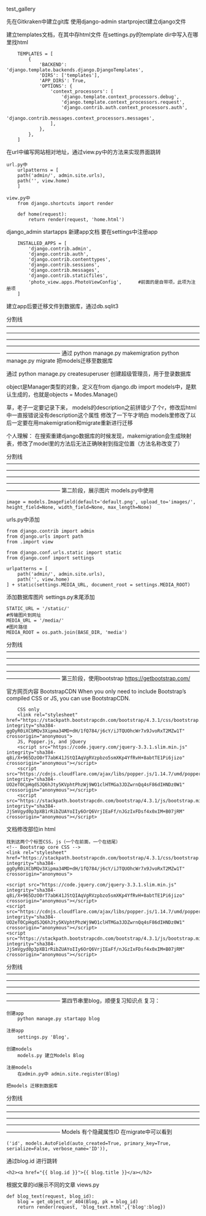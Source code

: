 test_gallery

先在Gitkraken中建立git库
使用django-admin startproject建立django文件

建立templates文档，在其中存html文件
    在settings.py的template dir中写入在哪里找html

        TEMPLATES = [
            {
                'BACKEND': 'django.template.backends.django.DjangoTemplates',
                'DIRS': ['templates'],
                'APP_DIRS': True,
                'OPTIONS': {
                    'context_processors': [
                        'django.template.context_processors.debug',
                        'django.template.context_processors.request',
                        'django.contrib.auth.context_processors.auth',
                        'django.contrib.messages.context_processors.messages',
                    ],
                },
            },
        ]



在url中编写网站相对地址，通过view.py中的方法来实现界面跳转

    url.py中
        urlpatterns = [
        path('admin/', admin.site.urls),
        path('', view.home)
        ]

    view.py中
        from django.shortcuts import render

        def home(request):
            return render(request, 'home.html')

django_admin startapps 新建app文档
    要在settings中注册app

        INSTALLED_APPS = [
            'django.contrib.admin',
            'django.contrib.auth',
            'django.contrib.contenttypes',
            'django.contrib.sessions',
            'django.contrib.messages',
            'django.contrib.staticfiles',
            'photo_view.apps.PhotoViewConfig',      #前面的是自带项，此项为注册项
        ]

建立app后要迁移文件到数据库，通过db.sqlit3


分割线——————————————————————————————————————————————————————————————————————————————————————————————————————————————————————————————————————————————————————————
通过 
    python manage.py makemigration 
    python manage.py migrate
    把models迁移至数据库


通过 python manage.py createsuperuser 创建超级管理员，用于登录数据库



object是Manager类型的对象，定义在from django.db import models中，是默认生成的，也就是objects = Modes.Manage()


草，老子一定要记录下来，
models的description之前拼错少了个r，修改后html中一直报错说没有description这个属性
修改了一下午才明白
models里修改了以后一定要在用makemigration和migrate重新进行迁移

个人理解：  在搜索重建django数据库的时候发现，makemigration会生成映射表，修改了model里的方法后无法正确映射到指定位置（方法名称改变了）



分割线——————————————————————————————————————————————————————————————————————————————————————————————————————————————————————————————————————————————————————————
第二阶段，展示图片
models.py中使用

    image = models.ImageField(default='default.png', upload_to='images/', height_field=None, width_field=None, max_length=None)

urls.py中添加

    from django.contrib import admin
    from django.urls import path
    from .import view

    from django.conf.urls.static import static
    from django.conf import settings

    urlpatterns = [
        path('admin/', admin.site.urls),
        path('', view.home)
    ] + static(settings.MEDIA_URL, document_root = settings.MEDIA_ROOT)

添加数据库图片
settings.py末尾添加

    STATIC_URL = '/static/'
    #传输图片到网址
    MEDIA_URL = '/media/'
    #图片路径
    MEDIA_ROOT = os.path.join(BASE_DIR, 'media')


分割线——————————————————————————————————————————————————————————————————————————————————————————————————————————————————————————————————————————————————————————
第三阶段，使用bootstrap
https://getbootstrap.com/

官方网页内容
        BootstrapCDN
        When you only need to include Bootstrap’s compiled CSS or JS, you can use BootstrapCDN.

        CSS only
        <link rel="stylesheet" href="https://stackpath.bootstrapcdn.com/bootstrap/4.3.1/css/bootstrap.min.css" integrity="sha384-ggOyR0iXCbMQv3Xipma34MD+dH/1fQ784/j6cY/iJTQUOhcWr7x9JvoRxT2MZw1T" crossorigin="anonymous">
        JS, Popper.js, and jQuery
        <script src="https://code.jquery.com/jquery-3.3.1.slim.min.js" integrity="sha384-q8i/X+965DzO0rT7abK41JStQIAqVgRVzpbzo5smXKp4YfRvH+8abtTE1Pi6jizo" crossorigin="anonymous"></script>
        <script src="https://cdnjs.cloudflare.com/ajax/libs/popper.js/1.14.7/umd/popper.min.js" integrity="sha384-UO2eT0CpHqdSJQ6hJty5KVphtPhzWj9WO1clHTMGa3JDZwrnQq4sF86dIHNDz0W1" crossorigin="anonymous"></script>
        <script src="https://stackpath.bootstrapcdn.com/bootstrap/4.3.1/js/bootstrap.min.js" integrity="sha384-JjSmVgyd0p3pXB1rRibZUAYoIIy6OrQ6VrjIEaFf/nJGzIxFDsf4x0xIM+B07jRM" crossorigin="anonymous"></script>

文档修改部位in html

    找到这两个个标签CSS，js（一个在前面，一个在结尾）
    <!-- Bootstrap core CSS -->
    <link rel="stylesheet" href="https://stackpath.bootstrapcdn.com/bootstrap/4.3.1/css/bootstrap.min.css" integrity="sha384-ggOyR0iXCbMQv3Xipma34MD+dH/1fQ784/j6cY/iJTQUOhcWr7x9JvoRxT2MZw1T" crossorigin="anonymous">

    <script src="https://code.jquery.com/jquery-3.3.1.slim.min.js" integrity="sha384-q8i/X+965DzO0rT7abK41JStQIAqVgRVzpbzo5smXKp4YfRvH+8abtTE1Pi6jizo" crossorigin="anonymous"></script>
    <script src="https://cdnjs.cloudflare.com/ajax/libs/popper.js/1.14.7/umd/popper.min.js" integrity="sha384-UO2eT0CpHqdSJQ6hJty5KVphtPhzWj9WO1clHTMGa3JDZwrnQq4sF86dIHNDz0W1" crossorigin="anonymous"></script>
    <script src="https://stackpath.bootstrapcdn.com/bootstrap/4.3.1/js/bootstrap.min.js" integrity="sha384-JjSmVgyd0p3pXB1rRibZUAYoIIy6OrQ6VrjIEaFf/nJGzIxFDsf4x0xIM+B07jRM" crossorigin="anonymous"></script>



分割线——————————————————————————————————————————————————————————————————————————————————————————————————————————————————————————————————————————————————————————
第四节串里blog，顺便复习知识点
复习：

    创建app
        python manage.py startapp blog

    注册app
        settings.py 'Blog'，

    创建models
        models.py 建立Models Blog

    注册models
        在admin.py中 admin.site.register(Blog)

    把models 迁移到数据库

分割线——————————————————————————————————————————————————————————————————————————————————————————————————————————————————————————————————————————————————————————
Models 有个隐藏属性ID 在migrate中可以看到

    ('id', models.AutoField(auto_created=True, primary_key=True, serialize=False, verbose_name='ID')),
通过blog.id 进行跳转

    <h2><a href="{{ blog.id }}">{{ blog.title }}</a></h2>
根据文章的id展示不同的文章
    views.py
    
    def blog_text(request, blog_id):
        blog = get_object_or_404(Blog, pk = blog_id)
        return render(request, 'blog_text.html',{'blog':blog})
